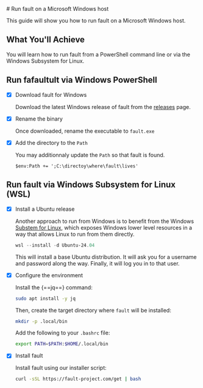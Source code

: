 # Run <span class="f">fault</span> on a Microsoft Windows host

This guide will show you how to run <span class="f">fault</span> on a Microsoft Windows host.

## What You'll Achieve

You will learn how to run <span class="f">fault</span> from a PowerShell command line or
via the Windows Subsystem for Linux.

## Run fa<span class="f">fault</span>ult via Windows PowerShell

-   [X] Download <span class="f">fault</span> for Windows

    Download the latest Windows release of <span class="f">fault</span> from the
    [releases](https://github.com/rebound-how/rebound/releases/latest) page.

-   [X] Rename the binary

    Once downloaded, rename the executable to `fault.exe`

-   [X] Add the directory to the `Path`

    You may additionnaly update the `Path` so that <span class="f">fault</span> is found.

    ```console
    $env:Path += ';C:\directoy\where\fault\lives' 
    ```

## Run <span class="f">fault</span> via Windows Subsystem for Linux (WSL)

-   [X] Install a Ubuntu release

    Another approach to run from Windows is to benefit from the Windows
    [Substem for Linux](https://learn.microsoft.com/en-us/windows/wsl/setup/environment),
    which exposes Windows lower level resources in a way that allows Linux to
    run from them directly.

    ```powershell
    wsl --install -d Ubuntu-24.04
    ```

    This will install a base Ubuntu distribution. It will ask you for a
    username and password along the way. Finally, it will log you in to that
    user.


-   [X] Configure the environment

    Install the {==jq==} command:

    ```bash
    sudo apt install -y jq
    ```

    Then, create the target directory where `fault` will be installed:

    ```bash
    mkdir -p .local/bin
    ```

    Add the following to your `.bashrc` file:

    ```bash
    export PATH=$PATH:$HOME/.local/bin
    ```

-   [X] Install <span class="f">fault</span>

    Install <span class="f">fault</span> using our installer script:

    ```bash
    curl -sSL https://fault-project.com/get | bash
    ```
